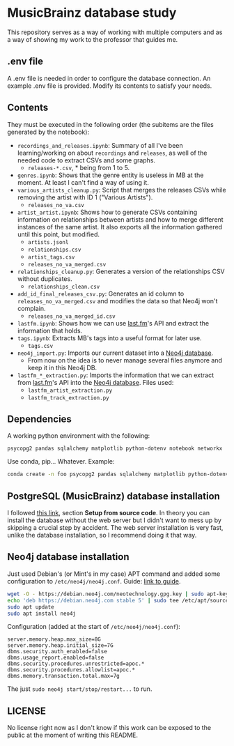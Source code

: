 # MusicBrainz database study

This repository serves as a way of working with multiple computers and as a way of showing my work to the professor that guides me.

## .env file

A .env file is needed in order to configure the database connection. An example .env file is provided. Modify its contents to satisfy your needs.

## Contents

They must be executed in the following order (the subitems are the files generated by the notebook):

- `recordings_and_releases.ipynb`: Summary of all I've been learning/working on about `recordings` and `releases`, as well of the needed code to extract CSVs and some graphs.
    - `releases-*.csv`, * being from 1 to 5.
- `genres.ipynb`: Shows that the genre entity is useless in MB at the moment. At least I can't find a way of using it.
- `various_artists_cleanup.py`: Script that merges the releases CSVs while removing the artist with ID 1 ("Various Artists").
    - `releases_no_va.csv`
- `artist_artist.ipynb`: Shows how to generate CSVs containing information on relationships between artists and how to merge different instances of the same artist. It also exports all the information gathered until this point, but modified.
    - `artists.jsonl`
    - `relationships.csv`
    - `artist_tags.csv`
    - `releases_no_va_merged.csv`
- `relationships_cleanup.py`: Generates a version of the relationships CSV without duplicates.
    - `relationships_clean.csv`
- `add_id_final_releases_csv.py`: Generates an id column to `releases_no_va_merged.csv` and modifies the data so that Neo4j won't complain.
    - `releases_no_va_merged_id.csv`
- `lastfm.ipynb`: Shows how we can use [last.fm](https://www.last.fm/)'s API and extract the information that holds.
- `tags.ipynb`: Extracts MB's tags into a useful format for later use.
    - `tags.csv`
- `neo4j_import.py`: Imports our current dataset into a [Neo4j database](https://neo4j.com/).
    - From now on the idea is to never manage several files anymore and keep it in this Neo4j DB.
- `lastfm_*_extraction.py`: Imports the information that we can extract from [last.fm](https://www.last.fm/)'s API into the [Neo4j database](https://neo4j.com/). Files used:
    - `lastfm_artist_extraction.py`
    - `lastfm_track_extraction.py`

## Dependencies

A working python environment with the following:

```
psycopg2 pandas sqlalchemy matplotlib python-dotenv notebook networkx
```

Use conda, pip... Whatever. Example:

```bash
conda create -n foo psycopg2 pandas sqlalchemy matplotlib python-dotenv notebook networkx
```

## PostgreSQL (MusicBrainz) database installation

I followed [this link](https://musicbrainz.org/doc/MusicBrainz_Server/Setup), section **Setup from source code**. In theory you can install the database without the web server but I didn't want to mess up by skipping a crucial step by accident. The web server installation is very fast, unlike the database installation, so I recommend doing it that way.

## Neo4j database installation

Just used Debian's (or Mint's in my case) APT command and added some configuration to `/etc/neo4j/neo4j.conf`. Guide: [link to guide](https://debian.neo4j.com/).

```bash
wget -O - https://debian.neo4j.com/neotechnology.gpg.key | sudo apt-key add -
echo 'deb https://debian.neo4j.com stable 5' | sudo tee /etc/apt/sources.list.d/neo4j.list
sudo apt update
sudo apt install neo4j
```

Configuration (added at the start of `/etc/neo4j/neo4j.conf`):

```
server.memory.heap.max_size=8G
server.memory.heap.initial_size=7G
dbms.security.auth_enabled=false
dbms.usage_report.enabled=false
dbms.security.procedures.unrestricted=apoc.*
dbms.security.procedures.allowlist=apoc.*
dbms.memory.transaction.total.max=7g
```

The just `sudo neo4j start/stop/restart...` to run.

## LICENSE

No license right now as I don't know if this work can be exposed to the public at the moment of writing this README.
